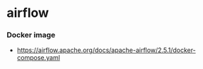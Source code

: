 # airflow

### Docker image
- https://airflow.apache.org/docs/apache-airflow/2.5.1/docker-compose.yaml
